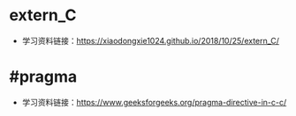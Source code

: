 # extern_C

* 学习资料链接：https://xiaodongxie1024.github.io/2018/10/25/extern_C/



# #pragma

* 学习资料链接：https://www.geeksforgeeks.org/pragma-directive-in-c-c/
